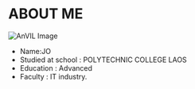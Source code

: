 # ABOUT ME
![AnVIL Image](/img/jo.jpg=250x250 "JO")
+ Name:JO
+ Studied at school : POLYTECHNIC COLLEGE LAOS
+ Education : Advanced
+ Faculty : IT industry.